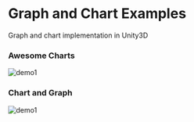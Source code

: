 # Graph and Chart Examples
Graph and chart implementation in Unity3D

### Awesome Charts
![demo1](Demos/chart%20demo%201.gif)

### Chart and Graph
![demo1](Demos/chart%20demo%202.gif)

